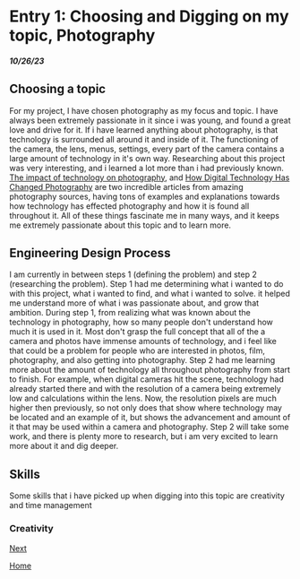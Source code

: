 # Entry 1: Choosing and Digging on my topic, Photography
##### 10/26/23

## Choosing a topic

For my project, I have chosen photography as my focus and topic.  I have always been extremely passionate in it since i was young, and found a great love and drive for it.  If i have learned anything about photography, is that technology is surrounded all around it and inside of it.  The functioning of the camera, the lens, menus, settings, every part of the camera contains a large amount of technology in it's own way.  Researching about this project was very interesting, and i learned a lot more than i had previously known. [The impact of technology on photography](https://blog.adobe.com/en/publish/2021/12/01/the-impact-of-technology-on-photography), and [How Digital Technology Has Changed Photography](https://www.dijifi.com/blog/how-digital-technology-has-changed-photography) are two incredible articles from amazing photography sources, having tons of examples and explanations towards how technology has effected photography and how it is found all throughout it.  All of these things fascinate me in many ways, and it keeps me extremely passionate about this topic and to learn more.

## Engineering Design Process

I am currently in between steps 1 (defining the problem) and step 2 (researching the problem).  Step 1 had me determining what i wanted to do with this project, what i wanted to find, and what i wanted to solve.  it helped me understand more of what i was passionate about, and grow that ambition.  During step 1, from realizing what was known about the technology in photography, how so many people don't understand how much it is used in it.  Most don't grasp the full concept that all of the a camera and photos have immense amounts of technology, and i feel like that could be a problem for people who are interested in photos, film, photography, and also getting into photography.  Step 2 had me learning more about the amount of technology all throughout photography from start to finish.  For example, when digital cameras hit the scene, technology had already started there and with the resolution of a camera being extremely low and calculations within the lens.  Now, the resolution pixels are much higher then previously, so not only does that show where technology may be located and an example of it, but shows the advancement and amount of it that may be used within a camera and photography.  Step 2 will take some work, and there is plenty more to research, but i am very excited to learn more about it and dig deeper.

## Skills

Some skills that i have picked up when digging into this topic are creativity and time management

### Creativity




 
[Next](entry02.md)

[Home](../README.md)
